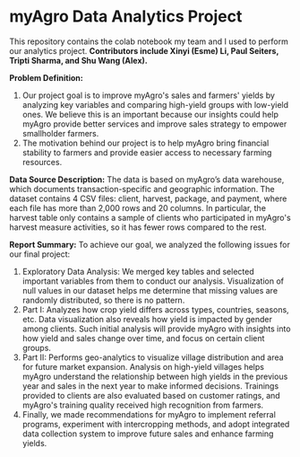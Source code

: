 # myAgro Data Analytics Project
This repository contains the colab notebook my team and I used to perform our analytics project. **Contributors include Xinyi (Esme) Li, Paul Seiters, Tripti Sharma, and Shu Wang (Alex).**

**Problem Definition:**
1. Our project goal is to improve myAgro's sales and farmers' yields by analyzing key variables and comparing high-yield groups with low-yield ones. We believe this is an important because our insights could help myAgro provide better services and improve sales strategy to empower smallholder farmers.
2. The motivation behind our project is to help myAgro bring financial stability to farmers and provide easier access to necessary farming resources.

**Data Source Description:**
The data is based on myAgro’s data warehouse, which documents transaction-specific and geographic information. The dataset contains 4 CSV files: client, harvest, package, and payment, where each file has more than 2,000 rows and 20 columns. In particular, the harvest table only contains a sample of clients who participated in myAgro's harvest measure activities, so it has fewer rows compared to the rest.

**Report Summary:**
To achieve our goal, we analyzed the following issues for our final project:

1. Exploratory Data Analysis: We merged key tables and selected important variables from them to conduct our analysis. Visualization of null values in our dataset helps me determine that missing values are randomly distributed, so there is no pattern.
2. Part I: Analyzes how crop yield differs across types, countries, seasons, etc. Data visualization also reveals how yield is impacted by gender among clients. Such initial analysis will provide myAgro with insights into how yield and sales change over time, and focus on certain client groups.
3. Part II: Performs geo-analytics to visualize village distribution and area for future market expansion. Analysis on high-yield villages helps myAgro understand the relationship between high yields in the previous year and sales in the next year to make informed decisions. Trainings provided to clients are also evaluated based on customer ratings, and myAgro's training quality received high recognition from farmers.
4. Finally, we made recommendations for myAgro to implement referral programs, experiment with intercropping methods, and adopt integrated data collection system to improve future sales and enhance farming yields.
